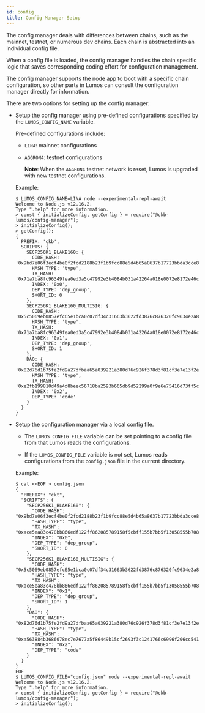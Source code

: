```yaml
---
id: config
title: Config Manager Setup
---
```

The config manager deals with differences between chains, such as the mainnet, testnet, or numerous dev chains. Each chain is abstracted into an individual config file. 

When a config file is loaded, the config manager handles the chain specific logic that saves corresponding coding effort for configuration management.

The config manager supports the node app to boot with a specific chain configuration, so other parts in Lumos can consult the configuration manager directly for information.

There are two options for setting up the config manager:

- Setup the config manager using pre-defined configurations specified by the `LUMOS_CONFIG_NAME` variable.

  Pre-defined configurations include:

  - `LINA`: mainnet configurations

  - `AGGRON4`: testnet configurations 

    **Note**: When the `AGGRON4` testnet network is reset, Lumos is upgraded with new testnet configurations.

  Example:

  ```
  $ LUMOS_CONFIG_NAME=LINA node --experimental-repl-await
  Welcome to Node.js v12.16.2.
  Type ".help" for more information.
  > const { initializeConfig, getConfig } = require("@ckb-lumos/config-manager");
  > initializeConfig();
  > getConfig();
  {
    PREFIX: 'ckb',
    SCRIPTS: {
      SECP256K1_BLAKE160: {
        CODE_HASH: '0x9bd7e06f3ecf4be0f2fcd2188b23f1b9fcc88e5d4b65a8637b17723bbda3cce8',
        HASH_TYPE: 'type',
        TX_HASH: '0x71a7ba8fc96349fea0ed3a5c47992e3b4084b031a42264a018e0072e8172e46c',
        INDEX: '0x0',
        DEP_TYPE: 'dep_group',
        SHORT_ID: 0
      },
      SECP256K1_BLAKE160_MULTISIG: {
        CODE_HASH: '0x5c5069eb0857efc65e1bca0c07df34c31663b3622fd3876c876320fc9634e2a8',
        HASH_TYPE: 'type',
        TX_HASH: '0x71a7ba8fc96349fea0ed3a5c47992e3b4084b031a42264a018e0072e8172e46c',
        INDEX: '0x1',
        DEP_TYPE: 'dep_group',
        SHORT_ID: 1
      },
      DAO: {
        CODE_HASH: '0x82d76d1b75fe2fd9a27dfbaa65a039221a380d76c926f378d3f81cf3e7e13f2e',
        HASH_TYPE: 'type',
        TX_HASH: '0xe2fb199810d49a4d8beec56718ba2593b665db9d52299a0f9e6e75416d73ff5c',
        INDEX: '0x2',
        DEP_TYPE: 'code'
      }
    }
  }
  ```

- Setup the configuration manager via a local config file.

  - The `LUMOS_CONFIG_FILE` variable can be set pointing to a config file from that Lumos reads the configurations.  

  - If the `LUMOS_CONFIG_FILE` variable is not set, Lumos reads configurations from the `config.json` file in the current directory.

  Example:

  ```
  $ cat <<EOF > config.json
  {
    "PREFIX": "ckt",
    "SCRIPTS": {
      "SECP256K1_BLAKE160": {
        "CODE_HASH": "0x9bd7e06f3ecf4be0f2fcd2188b23f1b9fcc88e5d4b65a8637b17723bbda3cce8",
        "HASH_TYPE": "type",
        "TX_HASH": "0xace5ea83c478bb866edf122ff862085789158f5cbff155b7bb5f13058555b708",
        "INDEX": "0x0",
        "DEP_TYPE": "dep_group",
        "SHORT_ID": 0
      },
      "SECP256K1_BLAKE160_MULTISIG": {
        "CODE_HASH": "0x5c5069eb0857efc65e1bca0c07df34c31663b3622fd3876c876320fc9634e2a8",
        "HASH_TYPE": "type",
        "TX_HASH": "0xace5ea83c478bb866edf122ff862085789158f5cbff155b7bb5f13058555b708",
        "INDEX": "0x1",
        "DEP_TYPE": "dep_group",
        "SHORT_ID": 1
      },
      "DAO": {
        "CODE_HASH": "0x82d76d1b75fe2fd9a27dfbaa65a039221a380d76c926f378d3f81cf3e7e13f2e",
        "HASH_TYPE": "type",
        "TX_HASH": "0xa563884b3686078ec7e7677a5f86449b15cf2693f3c1241766c6996f206cc541",
        "INDEX": "0x2",
        "DEP_TYPE": "code"
      }
    }
  }
  EOF
  $ LUMOS_CONFIG_FILE="config.json" node --experimental-repl-await
  Welcome to Node.js v12.16.2.
  Type ".help" for more information.
  > const { initializeConfig, getConfig } = require("@ckb-lumos/config-manager");
  > initializeConfig();
  ```

  